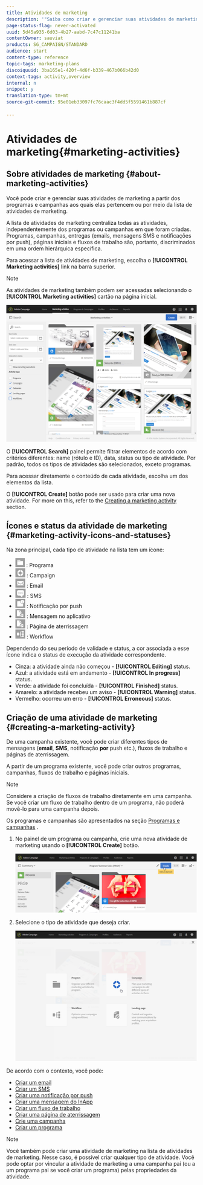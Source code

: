```yaml
---
title: Atividades de marketing
description: '"Saiba como criar e gerenciar suas atividades de marketing: campanhas, email, envios de notificação por push e SMS, páginas de aterrissagem e fluxos de trabalho. Você pode facilmente projetar uma nova atividade, editar uma existente e consultar seu status e validade."'
page-status-flag: never-activated
uuid: 5d45a935-6d03-4b27-aabd-7c47c11241ba
contentOwner: sauviat
products: SG_CAMPAIGN/STANDARD
audience: start
content-type: reference
topic-tags: marketing-plans
discoiquuid: 3ba165e1-420f-4d6f-b339-467b066b42d0
context-tags: activity,overview
internal: n
snippet: y
translation-type: tm+mt
source-git-commit: 95e01eb33097fc76caac3f4dd5f5591461b887cf

---
```



# Atividades de marketing{#marketing-activities}

## Sobre atividades de marketing {#about-marketing-activities}

Você pode criar e gerenciar suas atividades de marketing a partir dos programas e campanhas aos quais elas pertencem ou por meio da lista de atividades de marketing.

A lista de atividades de marketing centraliza todas as atividades, independentemente dos programas ou campanhas em que foram criadas. Programas, campanhas, entregas (emails, mensagens SMS e notificações por push), páginas iniciais e fluxos de trabalho são, portanto, discriminados em uma ordem hierárquica específica.

Para acessar a lista de atividades de marketing, escolha o **[!UICONTROL Marketing activities]** link na barra superior.

>[!NOTE]
>
>As atividades de marketing também podem ser acessadas selecionando o **[!UICONTROL Marketing activities]** cartão na página inicial.

![](assets/marketing_activities_1.png)

O **[!UICONTROL Search]** painel permite filtrar elementos de acordo com critérios diferentes: name (rótulo e ID), data, status ou tipo de atividade. Por padrão, todos os tipos de atividades são selecionados, exceto programas.

Para acessar diretamente o conteúdo de cada atividade, escolha um dos elementos da lista.

O **[!UICONTROL Create]** botão pode ser usado para criar uma nova atividade. For more on this, refer to the [Creating a marketing activity](#creating-a-marketing-activity) section.

## Ícones e status da atividade de marketing {#marketing-activity-icons-and-statuses}

Na zona principal, cada tipo de atividade na lista tem um ícone:

* ![](assets/marketing_program_icon.png) : Programa
* ![](assets/marketing_campaign_icon.png) : Campaign
* ![](assets/marketing_email_icon.png) : Email
* ![](assets/marketing_sms_icon.png) : SMS
* ![](assets/marketing_push_icon.png) : Notificação por push
* ![](assets/marketing_lp_icon.png) : Mensagem no aplicativo
* ![](assets/marketing_lp_icon.png) : Página de aterrissagem
* ![](assets/marketing_workflow_icon.png) : Workflow

Dependendo do seu período de validade e status, a cor associada a esse ícone indica o status de execução da atividade correspondente.

* Cinza: a atividade ainda não começou - **[!UICONTROL Editing]** status.
* Azul: a atividade está em andamento - **[!UICONTROL In progress]** status.
* Verde: a atividade foi concluída - **[!UICONTROL Finished]** status.
* Amarelo: a atividade recebeu um aviso - **[!UICONTROL Warning]** status.
* Vermelho: ocorreu um erro - **[!UICONTROL Erroneous]** status.

## Criação de uma atividade de marketing {#creating-a-marketing-activity}

De uma campanha existente, você pode criar diferentes tipos de mensagens (**email**, **SMS**, notificação **por** push etc.), fluxos de trabalho e páginas de aterrissagem.

A partir de um programa existente, você pode criar outros programas, campanhas, fluxos de trabalho e páginas iniciais.

>[!NOTE]
>
>Considere a criação de fluxos de trabalho diretamente em uma campanha. Se você criar um fluxo de trabalho dentro de um programa, não poderá movê-lo para uma campanha depois.

Os programas e campanhas são apresentados na seção [Programas e campanhas](../../start/using/programs-and-campaigns.md) .

1. No painel de um programa ou campanha, crie uma nova atividade de marketing usando o **[!UICONTROL Create]** botão.

   ![](assets/marketing_activiy_creation_1.png)

1. Selecione o tipo de atividade que deseja criar.

   ![](assets/marketing_activiy_creation_2.png)

De acordo com o contexto, você pode:

* [Criar um email](../../channels/using/creating-an-email.md)
* [Criar um SMS](../../channels/using/creating-an-sms-message.md)
* [Criar uma notificação por push](../../channels/using/preparing-and-sending-a-push-notification.md)
* [Criar uma mensagem do InApp](../../channels/using/about-in-app-messaging.md)
* [Criar um fluxo de trabalho](../../automating/using/building-a-workflow.md#creating-a-workflow)
* [Criar uma página de aterrissagem](../../channels/using/getting-started-with-landing-pages.md)
* [Crie uma campanha](../../start/using/programs-and-campaigns.md#creating-a-campaign)
* [Criar um programa](../../start/using/programs-and-campaigns.md#creating-a-program)

>[!NOTE]
>
>Você também pode criar uma atividade de marketing na lista de atividades de marketing. Nesse caso, é possível criar qualquer tipo de atividade. Você pode optar por vincular a atividade de marketing a uma campanha pai (ou a um programa pai se você criar um programa) pelas propriedades da atividade.

